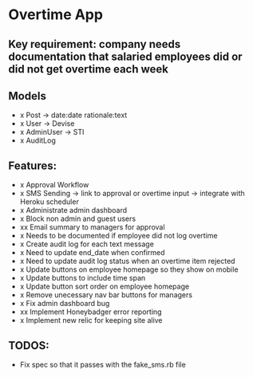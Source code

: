# Overtime App

## Key requirement: company needs documentation that salaried employees did or did not get overtime each week

## Models
- x Post -> date:date rationale:text
- x User -> Devise
- x AdminUser -> STI
- x AuditLog

## Features:
- x Approval Workflow
- x SMS Sending -> link to approval or overtime input -> integrate with Heroku scheduler
- x Administrate admin dashboard
- x Block non admin and guest users
- xx Email summary to managers for approval
- x Needs to be documented if employee did not log overtime
- x Create audit log for each text message
- x Need to update end_date when confirmed
- x Need to update audit log status when an overtime item rejected
- x Update buttons on employee homepage so they show on mobile
- x Update buttons to include time span
- x Update button sort order on employee homepage
- x Remove unecessary nav bar buttons for managers
- x Fix admin dashboard bug
- xx Implement Honeybadger error reporting
- x Implement new relic for keeping site alive

## TODOS:
- Fix spec so that it passes with the fake_sms.rb file